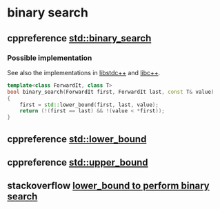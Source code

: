 # binary search



## cppreference [std::binary_search](https://en.cppreference.com/w/cpp/algorithm/binary_search)



### Possible implementation

See also the implementations in [libstdc++](https://github.com/gcc-mirror/gcc/blob/d9375e490072d1aae73a93949aa158fcd2a27018/libstdc%2B%2B-v3/include/bits/stl_algo.h#L2236) and [libc++](https://github.com/llvm-mirror/libcxx/blob/a12cb9d211019d99b5875b6d8034617cbc24c2cc/include/algorithm#L4320).

```C++
template<class ForwardIt, class T>
bool binary_search(ForwardIt first, ForwardIt last, const T& value)
{
    first = std::lower_bound(first, last, value);
    return (!(first == last) && !(value < *first));
}
```



## cppreference [std::lower_bound](https://en.cppreference.com/w/cpp/algorithm/lower_bound)



## cppreference [std::upper_bound](https://en.cppreference.com/w/cpp/algorithm/upper_bound)





## stackoverflow [lower_bound to perform binary search](https://stackoverflow.com/questions/30352231/lower-bound-to-perform-binary-search)